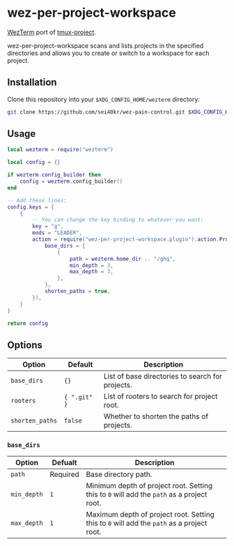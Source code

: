 # wez-per-project-workspace

[WezTerm](https://wezfurlong.org/wezterm) port of [tmux-project](https://github.com/sei40kr/tmux-project).

wez-per-project-workspace scans and lists projects in the specified directories
and allows you to create or switch to a workspace for each project.

## Installation

Clone this repository into your `$XDG_CONFIG_HOME/wezterm` directory:

```sh
git clone https://github.com/sei40kr/wez-pain-control.git $XDG_CONFIG_HOME/wezterm
```

## Usage

```lua
local wezterm = require("wezterm")

local config = {}

if wezterm.config_builder then
    config = wezterm.config_builder()
end

-- Add these lines:
config.keys = {
    {
        -- You can change the key binding to whatever you want:
        key = "g",
        mods = "LEADER",
        action = require("wez-per-project-workspace.plugin").action.ProjectWorkspaceSelect({
            base_dirs = {
                {
                    path = wezterm.home_dir .. "/ghq",
                    min_depth = 3,
                    max_depth = 3,
                },
            },
            shorten_paths = true,
        }),
    }
}

return config
```

## Options

| Option          | Default      | Description                                      |
| --------------- | ------------ | ------------------------------------------------ |
| `base_dirs`     | `{}`         | List of base directories to search for projects. |
| `rooters`       | `{ ".git" }` | List of rooters to search for project root.      |
| `shorten_paths` | `false`      | Whether to shorten the paths of projects.        |

### `base_dirs`

| Option      | Defualt  | Description                                                                               |
| ----------- | -------- | ----------------------------------------------------------------------------------------- |
| `path`      | Required | Base directory path.                                                                      |
| `min_depth` | `1`      | Minimum depth of project root. Setting this to `0` will add the `path` as a project root. |
| `max_depth` | `1`      | Maximum depth of project root. Setting this to `0` will add the `path` as a project root. |
